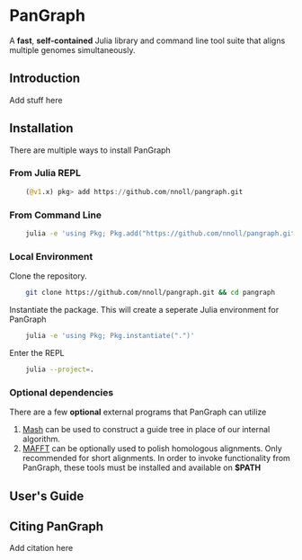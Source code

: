 # PanGraph
A **fast**, **self-contained** Julia library and command line tool suite that aligns multiple genomes simultaneously.

## Introduction

Add stuff here

## Installation

There are multiple ways to install PanGraph

### From Julia REPL
```julia
    (@v1.x) pkg> add https://github.com/nnoll/pangraph.git
```

### From Command Line
```bash
    julia -e 'using Pkg; Pkg.add("https://github.com/nnoll/pangraph.git")'
```

### Local Environment

Clone the repository.
```bash
    git clone https://github.com/nnoll/pangraph.git && cd pangraph
```

Instantiate the package. This will create a seperate Julia environment for PanGraph
```bash
    julia -e 'using Pkg; Pkg.instantiate(".")'
```

Enter the REPL
```bash
    julia --project=.
```

### Optional dependencies

There are a few **optional** external programs that PanGraph can utilize
1. [Mash](https://github.com/marbl/Mash) can be used to construct a guide tree in place of our internal algorithm.
2. [MAFFT](https://mafft.cbrc.jp/alignment/software/) can be optionally used to polish homologous alignments. Only recommended for short alignments.
In order to invoke functionality from PanGraph, these tools must be installed and available on **$PATH**

## User's Guide

## Citing PanGraph

Add citation here
